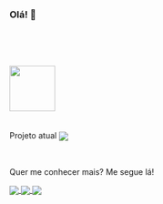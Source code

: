 ### Olá! 👋

</br>

##
  

</br>
<div>
  <img height="80" src="https://github-readme-stats.vercel.app/api/top-langs/?username=cassiadm&layout=default&theme=shades-of-purple&border_radius=15&custom_title=Most Used Languages"/>
</div></br></br>
  



  <div>
    <label>Projeto atual </label>
    <a href="https://www.canva.com/design/DAEn49FT01M/PrF6b-_W9h8LUR4y0uYjvg/view?website#1" > 
      <img align="center" src="https://img.shields.io/badge/petsOn-❤️-orange">
    </a>
  </div></br>
  
##

Quer me conhecer mais? Me segue lá!

<div>
  <a href="https://www.linkedin.com/in/cassia-dmartins/" target="_blank"> 
    <img align="center" src="https://img.shields.io/badge/LinkedIn-0077B5?style=for-the-badge&logo=linkedin&logoColor=white" target="_blank">
  </a>
  <a href="https://www.tinkercad.com/users/1YvaGkrMYDf-cassiadmartins?category=circuits&sort=likes&view_mode=default" target="_blank"> 
    <img align="center" src="https://img.shields.io/badge/Tinkecard-4EA94B?style=for-the-badge&logoColor=white" target="_blank">
  </a>
  <a href="https://steamcommunity.com/profiles/76561199093523336/" target="blank"> 
    <img align="center" src="https://img.shields.io/badge/Steam-000000?style=for-the-badge&logo=steam&logoColor=white" target="_blank">
  </a>
</div>

